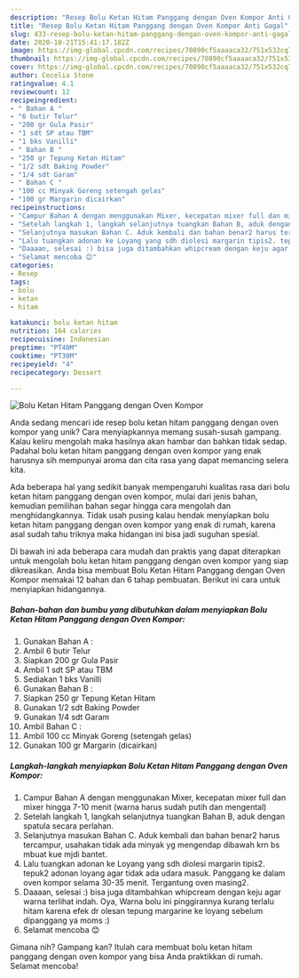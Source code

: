 ```yaml
---
description: "Resep Bolu Ketan Hitam Panggang dengan Oven Kompor Anti Gagal"
title: "Resep Bolu Ketan Hitam Panggang dengan Oven Kompor Anti Gagal"
slug: 433-resep-bolu-ketan-hitam-panggang-dengan-oven-kompor-anti-gagal
date: 2020-10-21T15:41:17.182Z
image: https://img-global.cpcdn.com/recipes/70890cf5aaaaca32/751x532cq70/bolu-ketan-hitam-panggang-dengan-oven-kompor-foto-resep-utama.jpg
thumbnail: https://img-global.cpcdn.com/recipes/70890cf5aaaaca32/751x532cq70/bolu-ketan-hitam-panggang-dengan-oven-kompor-foto-resep-utama.jpg
cover: https://img-global.cpcdn.com/recipes/70890cf5aaaaca32/751x532cq70/bolu-ketan-hitam-panggang-dengan-oven-kompor-foto-resep-utama.jpg
author: Cecelia Stone
ratingvalue: 4.1
reviewcount: 12
recipeingredient:
- " Bahan A "
- "6 butir Telur"
- "200 gr Gula Pasir"
- "1 sdt SP atau TBM"
- "1 bks Vanilli"
- " Bahan B "
- "250 gr Tepung Ketan Hitam"
- "1/2 sdt Baking Powder"
- "1/4 sdt Garam"
- " Bahan C "
- "100 cc Minyak Goreng setengah gelas"
- "100 gr Margarin dicairkan"
recipeinstructions:
- "Campur Bahan A dengan menggunakan Mixer, kecepatan mixer full dan mixer hingga 7-10 menit (warna harus sudah putih dan mengental)"
- "Setelah langkah 1, langkah selanjutnya tuangkan Bahan B, aduk dengan spatula secara perlahan."
- "Selanjutnya masukan Bahan C. Aduk kembali dan bahan benar2 harus tercampur, usahakan tidak ada minyak yg mengendap dibawah krn bs mbuat kue mjdi bantet."
- "Lalu tuangkan adonan ke Loyang yang sdh diolesi margarin tipis2. tepuk2 adonan loyang agar tidak ada udara masuk. Panggang ke dalam oven kompor selama 30-35 menit. Tergantung oven masing2."
- "Daaaan, selesai :) bisa juga ditambahkan whipcream dengan keju agar warna terlihat indah. Oya, Warna bolu ini pinggirannya kurang terlalu hitam karena efek dr olesan tepung margarine ke loyang sebelum dipanggang ya moms :)"
- "Selamat mencoba 😊"
categories:
- Resep
tags:
- bolu
- ketan
- hitam

katakunci: bolu ketan hitam 
nutrition: 164 calories
recipecuisine: Indonesian
preptime: "PT40M"
cooktime: "PT30M"
recipeyield: "4"
recipecategory: Dessert

---
```



![Bolu Ketan Hitam Panggang dengan Oven Kompor](https://img-global.cpcdn.com/recipes/70890cf5aaaaca32/751x532cq70/bolu-ketan-hitam-panggang-dengan-oven-kompor-foto-resep-utama.jpg)

Anda sedang mencari ide resep bolu ketan hitam panggang dengan oven kompor yang unik? Cara menyiapkannya memang susah-susah gampang. Kalau keliru mengolah maka hasilnya akan hambar dan bahkan tidak sedap. Padahal bolu ketan hitam panggang dengan oven kompor yang enak harusnya sih mempunyai aroma dan cita rasa yang dapat memancing selera kita.



Ada beberapa hal yang sedikit banyak mempengaruhi kualitas rasa dari bolu ketan hitam panggang dengan oven kompor, mulai dari jenis bahan, kemudian pemilihan bahan segar hingga cara mengolah dan menghidangkannya. Tidak usah pusing kalau hendak menyiapkan bolu ketan hitam panggang dengan oven kompor yang enak di rumah, karena asal sudah tahu triknya maka hidangan ini bisa jadi suguhan spesial.


Di bawah ini ada beberapa cara mudah dan praktis yang dapat diterapkan untuk mengolah bolu ketan hitam panggang dengan oven kompor yang siap dikreasikan. Anda bisa membuat Bolu Ketan Hitam Panggang dengan Oven Kompor memakai 12 bahan dan 6 tahap pembuatan. Berikut ini cara untuk menyiapkan hidangannya.

<!--inarticleads1-->

##### Bahan-bahan dan bumbu yang dibutuhkan dalam menyiapkan Bolu Ketan Hitam Panggang dengan Oven Kompor:

1. Gunakan  Bahan A :
1. Ambil 6 butir Telur
1. Siapkan 200 gr Gula Pasir
1. Ambil 1 sdt SP atau TBM
1. Sediakan 1 bks Vanilli
1. Gunakan  Bahan B :
1. Siapkan 250 gr Tepung Ketan Hitam
1. Gunakan 1/2 sdt Baking Powder
1. Gunakan 1/4 sdt Garam
1. Ambil  Bahan C :
1. Ambil 100 cc Minyak Goreng (setengah gelas)
1. Gunakan 100 gr Margarin (dicairkan)




<!--inarticleads2-->

##### Langkah-langkah menyiapkan Bolu Ketan Hitam Panggang dengan Oven Kompor:

1. Campur Bahan A dengan menggunakan Mixer, kecepatan mixer full dan mixer hingga 7-10 menit (warna harus sudah putih dan mengental)
1. Setelah langkah 1, langkah selanjutnya tuangkan Bahan B, aduk dengan spatula secara perlahan.
1. Selanjutnya masukan Bahan C. Aduk kembali dan bahan benar2 harus tercampur, usahakan tidak ada minyak yg mengendap dibawah krn bs mbuat kue mjdi bantet.
1. Lalu tuangkan adonan ke Loyang yang sdh diolesi margarin tipis2. tepuk2 adonan loyang agar tidak ada udara masuk. Panggang ke dalam oven kompor selama 30-35 menit. Tergantung oven masing2.
1. Daaaan, selesai :) bisa juga ditambahkan whipcream dengan keju agar warna terlihat indah. Oya, Warna bolu ini pinggirannya kurang terlalu hitam karena efek dr olesan tepung margarine ke loyang sebelum dipanggang ya moms :)
1. Selamat mencoba 😊




Gimana nih? Gampang kan? Itulah cara membuat bolu ketan hitam panggang dengan oven kompor yang bisa Anda praktikkan di rumah. Selamat mencoba!
